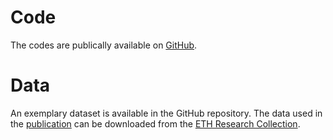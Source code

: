 # Code
The codes are publically available on <a href="https://github.com/EUCLID-code/hyperelasticity" target="_blank">GitHub</a>.

# Data
An exemplary dataset is available in the GitHub repository.
The data used in the [publication](https://euclid-code.github.io/hyperelasticity/mkdocs/site/publication/) can be downloaded from the <a href="https://www.research-collection.ethz.ch/handle/20.500.11850/481215" target="_blank">ETH Research Collection</a>.


